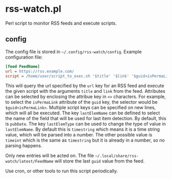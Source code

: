 # rss-watch.pl

Perl script to monitor RSS feeds and execute scripts.

## config

The config file is stored in `~/.config/rss-watch/config`. Example configuration file:
```cfg
[feed FeedName]
url = https://rss.example.com/
script = /home/user/script_to_exec.sh '$title' '$link' '$guid<isPermaLink>'
```

This will query the url specified by the `url` key for an RSS feed and execute the given script with the arguments `title` and `link` from the feed.
Attributes can be selected by enclosing the attribue key in `<>` characters. For example, to select the `isPermaLink` attribute of the `guid` key, the selector would be `$guid<isPermaLink>`.
Multiple script keys can be specified on new lines, which will all be executed.
The key `lastElemName` can be defined to select the name of the field that will be used for last item detection. By default, this is `pubDate`.
The key `lastElemType` can be used to change the type of value in `lastElemName`. By default this is `timestring` which means it is a time string value, which will be parsed into a number.
The other possible value is `timeint` which is the same as `timestring` but it is already in a number, so no parsing happens.

Only new entries will be acted on. The file `~/.local/share/rss-watch/latest/FeedName` will store the last `guid` value from the feed.

Use cron, or other tools to run this script periodically.
